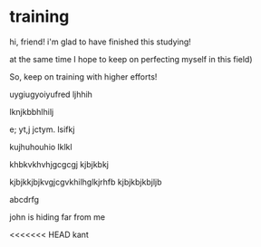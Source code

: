 # training

hi, friend! i'm glad to have finished this studying!

at the same time I hope to keep on perfecting myself in this field)

So, keep on training with higher efforts!

uygiugyoiyufred
ljhhih

lknjkbbhlhilj

e; yt,j jctym. lsifkj

kujhuhouhio
lklkl

khbkvkhvhjgcgcgj
kjbjkbkj


kjbjkkjbjkvgjcgvkhilhglkjrhfb
kjbjkbjkbjljb

abcdrfg  

john is hiding far from me

<<<<<<< HEAD
kant